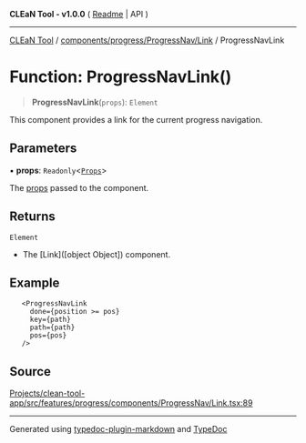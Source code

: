 **CLEaN Tool - v1.0.0** ( [Readme](../../../../../README.md) \| API )

***

[CLEaN Tool](../../../../../modules.md) / [components/progress/ProgressNav/Link](../README.md) / ProgressNavLink

# Function: ProgressNavLink()

> **ProgressNavLink**(`props`): `Element`

This component provides a link for the current progress navigation.

## Parameters

▪ **props**: `Readonly`\<[`Props`](../private/interfaces/Props.md)\>

The [props](../private/interfaces/Props.md) passed to the component.

## Returns

`Element`

- The [Link]([object Object]) component.

## Example

```tsx
   <ProgressNavLink
     done={position >= pos}
     key={path}
     path={path}
     pos={pos}
   />
```

## Source

[Projects/clean-tool-app/src/features/progress/components/ProgressNav/Link.tsx:89](https://github.com/yuckyh/clean-tool-app/)

***

Generated using [typedoc-plugin-markdown](https://www.npmjs.com/package/typedoc-plugin-markdown) and [TypeDoc](https://typedoc.org/)
